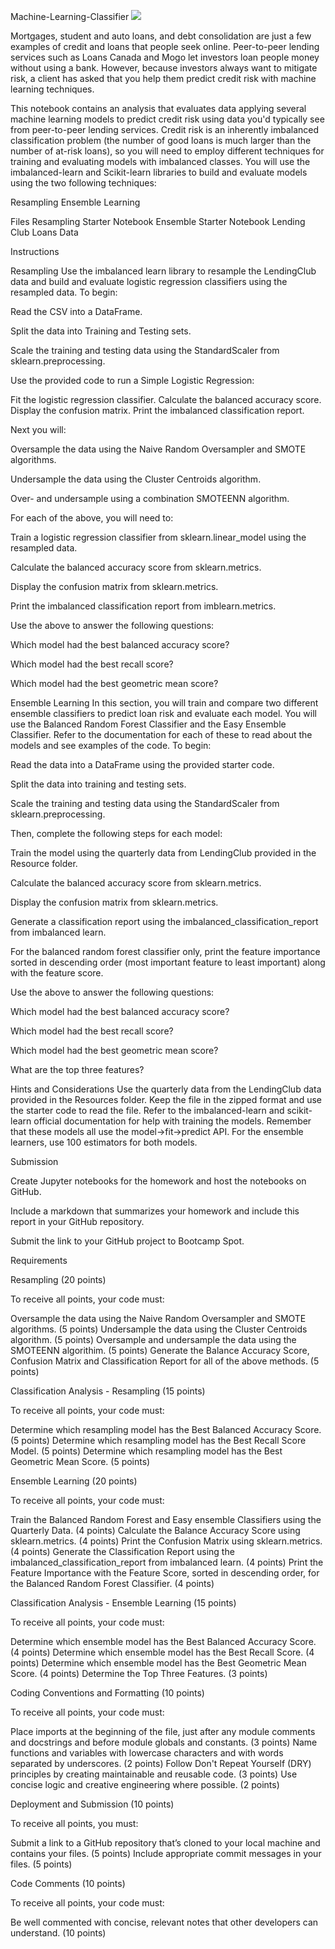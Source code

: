 Machine-Learning-Classifier
![](/MachinLearning-Banner.jpeg)


Mortgages, student and auto loans, and debt consolidation are just a few examples of credit and loans that people seek online. Peer-to-peer lending services such as Loans Canada and Mogo let investors loan people money without using a bank. However, because investors always want to mitigate risk, a client has asked that you help them predict credit risk with machine learning techniques.

This notebook contains an analysis that evaluates data applying several machine learning models to predict credit risk using data you'd typically see from peer-to-peer lending services. Credit risk is an inherently imbalanced classification problem (the number of good loans is much larger than the number of at-risk loans), so you will need to employ different techniques for training and evaluating models with imbalanced classes. You will use the imbalanced-learn and Scikit-learn libraries to build and evaluate models using the two following techniques:

Resampling
Ensemble Learning



Files
Resampling Starter Notebook
Ensemble Starter Notebook
Lending Club Loans Data


Instructions

Resampling
Use the imbalanced learn library to resample the LendingClub data and build and evaluate logistic regression classifiers using the resampled data.
To begin:


Read the CSV into a DataFrame.


Split the data into Training and Testing sets.


Scale the training and testing data using the StandardScaler from sklearn.preprocessing.


Use the provided code to run a Simple Logistic Regression:

Fit the logistic regression classifier.
Calculate the balanced accuracy score.
Display the confusion matrix.
Print the imbalanced classification report.



Next you will:


Oversample the data using the Naive Random Oversampler and SMOTE algorithms.


Undersample the data using the Cluster Centroids algorithm.


Over- and undersample using a combination SMOTEENN algorithm.


For each of the above, you will need to:


Train a logistic regression classifier from sklearn.linear_model using the resampled data.


Calculate the balanced accuracy score from sklearn.metrics.


Display the confusion matrix from sklearn.metrics.


Print the imbalanced classification report from imblearn.metrics.


Use the above to answer the following questions:

Which model had the best balanced accuracy score?




Which model had the best recall score?




Which model had the best geometric mean score?


Ensemble Learning
In this section, you will train and compare two different ensemble classifiers to predict loan risk and evaluate each model. You will use the Balanced Random Forest Classifier and the Easy Ensemble Classifier. Refer to the documentation for each of these to read about the models and see examples of the code.
To begin:


Read the data into a DataFrame using the provided starter code.


Split the data into training and testing sets.


Scale the training and testing data using the StandardScaler from sklearn.preprocessing.


Then, complete the following steps for each model:


Train the model using the quarterly data from LendingClub provided in the Resource folder.


Calculate the balanced accuracy score from sklearn.metrics.


Display the confusion matrix from sklearn.metrics.


Generate a classification report using the imbalanced_classification_report from imbalanced learn.


For the balanced random forest classifier only, print the feature importance sorted in descending order (most important feature to least important) along with the feature score.


Use the above to answer the following questions:


Which model had the best balanced accuracy score?


Which model had the best recall score?


Which model had the best geometric mean score?


What are the top three features?




Hints and Considerations
Use the quarterly data from the LendingClub data provided in the Resources folder. Keep the file in the zipped format and use the starter code to read the file.
Refer to the imbalanced-learn and scikit-learn official documentation for help with training the models. Remember that these models all use the model->fit->predict API.
For the ensemble learners, use 100 estimators for both models.

Submission


Create Jupyter notebooks for the homework and host the notebooks on GitHub.


Include a markdown that summarizes your homework and include this report in your GitHub repository.


Submit the link to your GitHub project to Bootcamp Spot.




Requirements

Resampling  (20 points)

To receive all points, your code must:

Oversample the data using the Naive Random Oversampler and SMOTE algorithms. (5 points)
Undersample the data using the Cluster Centroids algorithm. (5 points)
Oversample and undersample the data using the SMOTEENN algorithim. (5 points)
Generate the Balance Accuracy Score, Confusion Matrix and Classification Report for all of the above methods. (5 points)


Classification Analysis - Resampling  (15 points)

To receive all points, your code must:

Determine which resampling model has the Best Balanced Accuracy Score. (5 points)
Determine which resampling model has the Best Recall Score Model. (5 points)
Determine which resampling model has the Best Geometric Mean Score. (5 points)


Ensemble Learning  (20 points)

To receive all points, your code must:

Train the Balanced Random Forest and Easy ensemble Classifiers using the Quarterly Data. (4 points)
Calculate the Balance Accuracy Score using sklearn.metrics. (4 points)
Print the Confusion Matrix using sklearn.metrics. (4 points)
Generate the Classification Report using the imbalanced_classification_report from imbalanced learn. (4 points)
Print the Feature Importance with the Feature Score, sorted in descending order, for the Balanced Random Forest Classifier. (4 points)


Classification Analysis - Ensemble Learning  (15 points)

To receive all points, your code must:

Determine which ensemble model has the Best Balanced Accuracy Score. (4 points)
Determine which ensemble model has the Best Recall Score. (4 points)
Determine which ensemble model has the Best Geometric Mean Score. (4 points)
Determine the Top Three Features. (3 points)


Coding Conventions and Formatting (10 points)

To receive all points, your code must:

Place imports at the beginning of the file, just after any module comments and docstrings and before module globals and constants. (3 points)
Name functions and variables with lowercase characters and with words separated by underscores. (2 points)
Follow Don't Repeat Yourself (DRY) principles by creating maintainable and reusable code. (3 points)
Use concise logic and creative engineering where possible. (2 points)


Deployment and Submission (10 points)

To receive all points, you must:

Submit a link to a GitHub repository that’s cloned to your local machine and contains your files. (5 points)
Include appropriate commit messages in your files. (5 points)


Code Comments (10 points)

To receive all points, your code must:

Be well commented with concise, relevant notes that other developers can understand. (10 points)
